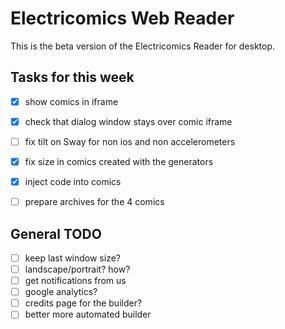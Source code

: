 # Electricomics Web Reader

This is the beta version of the Electricomics Reader for desktop.


## Tasks for this week

* [x] show comics in iframe
* [x] check that dialog window stays over comic iframe
* [ ] fix tilt on Sway for non ios and non accelerometers
* [x] fix size in comics created with the generators
* [x] inject code into comics
* [ ] prepare archives for the 4 comics


## General TODO

* [ ] keep last window size?
* [ ] landscape/portrait? how?
* [ ] get notifications from us
* [ ] google analytics?
* [ ] credits page for the builder?
* [ ] better more automated builder